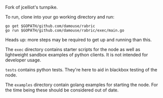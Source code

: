 Fork of jcelliot's turnpike. 

To run, clone into your go working directory and run:
    
    go get $GOPATH/github.com/damouse/rabric
    go run $GOPATH/github.com/damouse/rabric/exec/main.go

Heads up: more steps may be required to get up and running than this. 

The `exec` directory contains starter scripts for the node as well as lightweight sandbox examples of python clients. 
It is not intended for developer usage. 

`tests` contains python tests. They're here to aid in blackbox testing of the node.

The `examples` directory contain golang examples for starting the node. For the time being these should be considered out of date. 